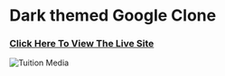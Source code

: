 # Dark themed Google Clone

### [Click Here To View The Live Site](https://clone-58b84.web.app/)

![Tuition Media](https://firebasestorage.googleapis.com/v0/b/githubs-30fab.appspot.com/o/screencapture-tuition-6b9fb-web-app-2020-09-16-19_54_54.png?alt=media&token=aa2d804b-a570-4f9d-b5d1-d43ed8c3c195)
